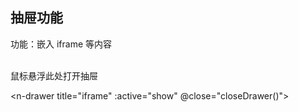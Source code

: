 ## 抽屉功能

功能：嵌入 iframe 等内容

<br />

<n-space>
  <span class="color-gray" @mouseover="showDrawer()">鼠标悬浮此处打开抽屉</span>

  <n-drawer title="iframe" :active="show" @close="closeDrawer()">
    <iframe width="1400" height="100%" :src="url" frameborder="0"></iframe>
  </n-drawer>
</n-space>


<script setup>
  import { ref } from 'vue'
  const show = ref(false)
  const url = ref('')

  function showDrawer() {
    show.value = true
    url.value = 'https://pnpm.io/zh/motivation'
  }

  function closeDrawer() {
    show.value = false
  }

</script>

